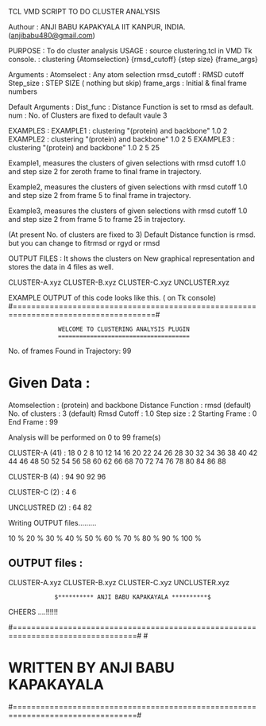 
TCL VMD SCRIPT TO DO CLUSTER ANALYSIS

 Authour : ANJI BABU KAPAKYALA
            IIT KANPUR, INDIA.
          (anjibabu480@gmail.com)

 PURPOSE : To do cluster analysis
 USAGE   : source clustering.tcl in VMD Tk console.
         : clustering {Atomselection} {rmsd_cutoff} {step size} {frame_args}

 Arguments   :
 Atomselect  : Any atom selection
 rmsd_cutoff : RMSD cutoff
 Step_size   : STEP SIZE ( nothing but skip)
 frame_args  : Initial & final frame numbers

 Default Arguments :
 Dist_func         : Distance Function is set to rmsd as default.
 num               : No. of Clusters are fixed to default vaule 3

 EXAMPLES :
 EXAMPLE1 : clustering "(protein) and backbone" 1.0 2
 EXAMPLE2 : clustering "(protein) and backbone" 1.0 2 5
 EXAMPLE3 : clustering "(protein) and backbone" 1.0 2 5 25

 Example1, measures the clusters of given selections with rmsd cutoff 1.0 and
           step size 2 for zeroth frame to final frame in trajectory.

 Example2, measures the clusters of given selections with rmsd cutoff 1.0 and
           step size 2 from frame 5 to final frame in trajectory.

 Example3, measures the clusters of given selections with rmsd cutoff 1.0 and
           step size 2 from frame 5 to frame 25 in trajectory.

 (At present No. of clusters are fixed to 3)
 Default Distance function is rmsd. but you can change to fitrmsd or rgyd or rmsd

OUTPUT FILES :
It shows the clusters on New graphical representation and stores the data in 4 files as well.

CLUSTER-A.xyz
CLUSTER-B.xyz
CLUSTER-C.xyz
UNCLUSTER.xyz

EXAMPLE OUTPUT of this code looks like this. ( on Tk console)
#=====================================================================================#

                  WELCOME TO CLUSTERING ANALYSIS PLUGIN
                  =====================================



 No. of frames Found in Trajectory: 99


 Given Data :
 =============

 Atomselection     : (protein) and backbone
 Distance Function : rmsd (default)
 No. of clusters   : 3    (default)
 Rmsd Cutoff       : 1.0
 Step size         : 2
 Starting Frame    : 0
 End Frame         : 99

 Analysis will be performed on 0 to 99 frame(s)



 CLUSTER-A (41) :
 18 0 2 8 10 12 14 16 20 22 24 26 28 30 32 34 36 38 40 42 44 46 48 50 52 54
 56 58 60 62 66 68 70 72 74 76 78 80 84 86 88

 CLUSTER-B (4)  :
 94 90 92 96

 CLUSTER-C (2)  :
 4 6

 UNCLUSTRED (2) :
 64 82


 Writing OUTPUT files.........

 10 %    20 %    30 %    40 %    50 %    60 %    70 %    80 %    90 %    100 %

 OUTPUT files :
---------------
 CLUSTER-A.xyz
 CLUSTER-B.xyz
 CLUSTER-C.xyz
 UNCLUSTER.xyz




                 $********** ANJI BABU KAPAKAYALA **********$


CHEERS ....!!!!!!


#=================================================================================#                                                                                              #
#                        WRITTEN BY ANJI BABU KAPAKAYALA                          #
#=================================================================================#



